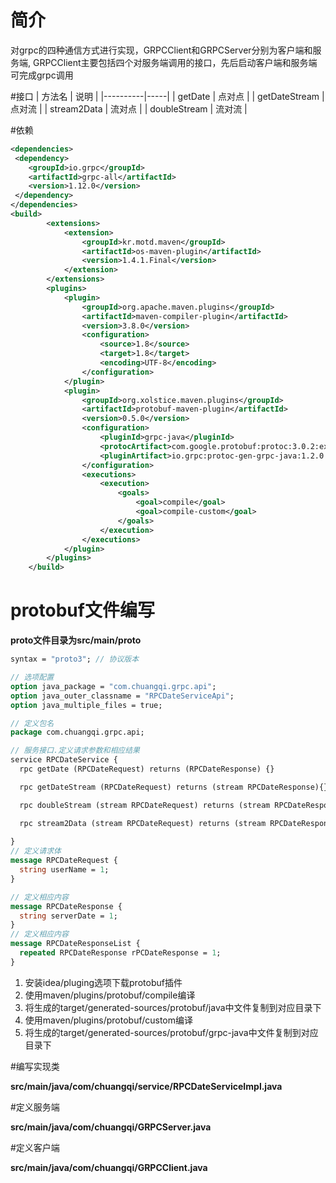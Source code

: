 # 简介
对grpc的四种通信方式进行实现，GRPCClient和GRPCServer分别为客户端和服务端,
GRPCClient主要包括四个对服务端调用的接口，先后启动客户端和服务端可完成grpc调用


#接口 
| 方法名      | 说明  |
|----------|-----|
| getDate | 点对点 |
| getDateStream | 点对流 |
| stream2Data | 流对点 |
| doubleStream | 流对流 |


#依赖
```xml
<dependencies>
 <dependency>
    <groupId>io.grpc</groupId>
    <artifactId>grpc-all</artifactId>
    <version>1.12.0</version>
 </dependency>
</dependencies>
<build>
        <extensions>
            <extension>
                <groupId>kr.motd.maven</groupId>
                <artifactId>os-maven-plugin</artifactId>
                <version>1.4.1.Final</version>
            </extension>
        </extensions>
        <plugins>
            <plugin>
                <groupId>org.apache.maven.plugins</groupId>
                <artifactId>maven-compiler-plugin</artifactId>
                <version>3.8.0</version>
                <configuration>
                    <source>1.8</source>
                    <target>1.8</target>
                    <encoding>UTF-8</encoding>
                </configuration>
            </plugin>
            <plugin>
                <groupId>org.xolstice.maven.plugins</groupId>
                <artifactId>protobuf-maven-plugin</artifactId>
                <version>0.5.0</version>
                <configuration>
                    <pluginId>grpc-java</pluginId>
                    <protocArtifact>com.google.protobuf:protoc:3.0.2:exe:${os.detected.classifier}</protocArtifact>
                    <pluginArtifact>io.grpc:protoc-gen-grpc-java:1.2.0:exe:${os.detected.classifier}</pluginArtifact>
                </configuration>
                <executions>
                    <execution>
                        <goals>
                            <goal>compile</goal>
                            <goal>compile-custom</goal>
                        </goals>
                    </execution>
                </executions>
            </plugin>
        </plugins>
    </build>
```

# protobuf文件编写
**proto文件目录为src/main/proto**
```protobuf
syntax = "proto3"; // 协议版本

// 选项配置
option java_package = "com.chuangqi.grpc.api";
option java_outer_classname = "RPCDateServiceApi";
option java_multiple_files = true;

// 定义包名
package com.chuangqi.grpc.api;

// 服务接口.定义请求参数和相应结果
service RPCDateService {
  rpc getDate (RPCDateRequest) returns (RPCDateResponse) {}

  rpc getDateStream (RPCDateRequest) returns (stream RPCDateResponse){}

  rpc doubleStream (stream RPCDateRequest) returns (stream RPCDateResponse){}

  rpc stream2Data (stream RPCDateRequest) returns (stream RPCDateResponseList){}
  
}
// 定义请求体
message RPCDateRequest {
  string userName = 1;
}

// 定义相应内容
message RPCDateResponse {
  string serverDate = 1;
}
// 定义相应内容
message RPCDateResponseList {
  repeated RPCDateResponse rPCDateResponse = 1;
}
```

1. 安装idea/pluging选项下载protobuf插件
2. 使用maven/plugins/protobuf/compile编译
3. 将生成的target/generated-sources/protobuf/java中文件复制到对应目录下
4. 使用maven/plugins/protobuf/custom编译
5. 将生成的target/generated-sources/protobuf/grpc-java中文件复制到对应目录下

#编写实现类

**src/main/java/com/chuangqi/service/RPCDateServiceImpl.java**

#定义服务端

**src/main/java/com/chuangqi/GRPCServer.java**

#定义客户端

**src/main/java/com/chuangqi/GRPCClient.java**

